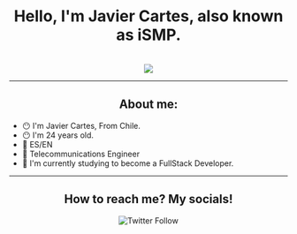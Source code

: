 <div class="header" align="center"> <h1>Hello, I'm Javier Cartes, also known as iSMP. </h1> </div>
<br>
<div align="center" width="200px">
  <img src="https://media.giphy.com/media/Lny6Rw04nsOOc/giphy.gif">
</div>
<hr>
<div>
  <h2 align="center">About me:</h2>
  <ul align="left">
    <li>😶 I'm Javier Cartes, From Chile.</li>
    <li>😶 I'm 24 years old.</li>
    <li>👅 ES/EN</li>
    <li>📡 Telecommunications Engineer </li>
    <li>🌱 I'm currently studying to become a FullStack Developer.</li>
  </ul>    
</div>
<hr>
<div align="center">
  <h2>How to reach me? My socials! </h2>
  <img alt="Twitter Follow" src="https://img.shields.io/twitter/follow/_iSMP14">

</div>
<!--
**iSMP14/iSMP14** is a ✨ _special_ ✨ repository because its `README.md` (this file) appears on your GitHub profile.

Here are some ideas to get you started:

- 🔭 I’m currently working on ...
- 🌱 I’m currently learning ...
- 👯 I’m looking to collaborate on ...
- 🤔 I’m looking for help with ...
- 💬 Ask me about ...
- 📫 How to reach me: ...
- 😄 Pronouns: ...
- ⚡ Fun fact: ...
-->
